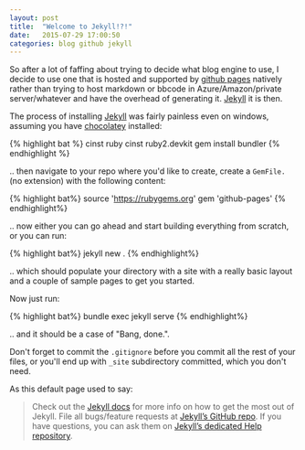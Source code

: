 ```yaml
---
layout: post
title:  "Welcome to Jekyll!?!"
date:   2015-07-29 17:00:50
categories: blog github jekyll
---
```

So after a lot of faffing about trying to decide what blog engine to use, I decide to use one that is hosted and supported by [github pages][github-pages] natively rather than trying to host markdown or bbcode in Azure/Amazon/private server/whatever and have the overhead of generating it. [Jekyll][jekyll] it is then.

The process of installing [Jekyll][jekyll] was fairly painless even on windows, assuming you have [chocolatey][chocolatey] installed:

{% highlight bat %}
cinst ruby
cinst ruby2.devkit
gem install bundler
{% endhighlight %}

.. then navigate to your repo where you'd like to create, create a `GemFile.` (no extension) with the following content:

{% highlight bat%}
source 'https://rubygems.org'
gem 'github-pages'
{% endhighlight%}

.. now either you can go ahead and start building everything from scratch, or you can run:

{% highlight bat%}
jekyll new .
{% endhighlight%}

.. which should populate your directory with a site with a really basic layout and a couple of sample pages to get you started.

Now just run:

{% highlight bat%}
bundle exec jekyll serve
{% endhighlight%}

.. and it should be a case of "Bang, done.".

Don't forget to commit the `.gitignore` before you commit all the rest of your files, or you'll end up with `_site` subdirectory committed, which you don't need.

As this default page used to say:

> Check out the [Jekyll docs][jekyll] for more info on how to get the most out of Jekyll. File all bugs/feature requests at [Jekyll’s GitHub repo][jekyll-gh]. If you have questions, you can ask them on [Jekyll’s dedicated Help repository][jekyll-help].

[jekyll]:      http://jekyllrb.com
[jekyll-gh]:   https://github.com/jekyll/jekyll
[jekyll-help]: https://github.com/jekyll/jekyll-help
[github-pages]:https://pages.github.com
[chocolatey]:  https://chocolatey.org/